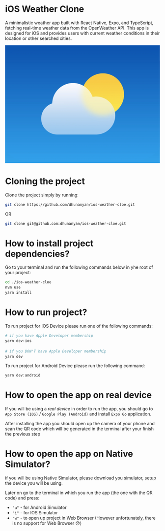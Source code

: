 # iOS Weather Clone

A minimalistic weather app built with React Native, Expo, and TypeScript, fetching real-time weather data from the OpenWeather API. This app is designed for iOS and provides users with current weather conditions in their location or other searched cities.

![Logo](./docs/logo.png "Logo")

# Cloning the project

Clone the project simply by running:

```bash
git clone https://github.com/dhunanyan/ios-weather-cloe.git
```

OR

```bash
git clone git@github.com:dhunanyan/ios-weather-cloe.git
```

# How to install project dependencies?

Go to your terminal and run the following commands below in yhe root of your project:

```bash
cd ./ios-weather-cloe
nvm use
yarn install
```

# How to run project?

To run project for IOS Device please run one of the following commands:

```bash
# if you have Apple Developer membership
yarn dev:ios

# if you DON'T have Apple Developer membership
yarn dev
```

To run project for Android Device please run the following command:

```bash
yarn dev:android
```

# How to open the app on real device

If you will be using a _real device_ in order to run the app, you should go to `App Store (IOS)` / `Google Play (Android)` and install `Expo Go` application.

After installing the app you should open up the camera of your phone and scan the QR code which will be generated in the terminal after your finish the previous step

# How to open the app on Native Simulator?

if you will be using Native Simulator, please download you simulator, setup the device you will be using.

Later on go to the terminal in which you run the app (the one with the QR code) and press:

- `"a"` - for Android Simulator
- `"i"` - for IOS Simulator
- `"w"` - to open up project in Web Browser (However unfortunately, there is no support for Web Browser :disappointed:)
